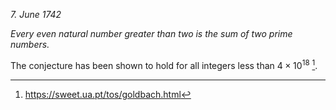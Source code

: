 *7. June 1742*

*Every even natural number greater than two is the sum of two prime numbers.*


The conjecture has been shown to hold for all integers less than $4×10^{18}$ [^1].


[^1]: https://sweet.ua.pt/tos/goldbach.html
